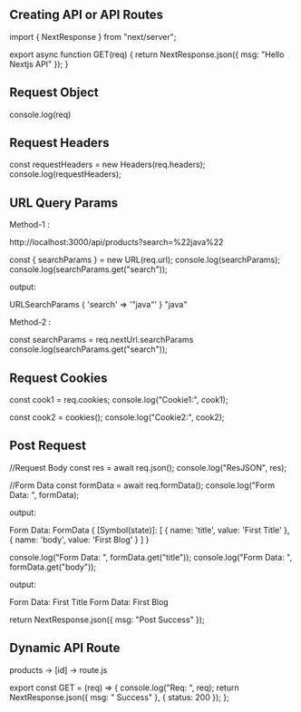 ## Creating API or API Routes

import { NextResponse } from "next/server";

export async function GET(req) {
return NextResponse.json({ msg: "Hello Nextjs API" });
}

## Request Object

console.log(req)

## Request Headers

const requestHeaders = new Headers(req.headers);
console.log(requestHeaders);

## URL Query Params

Method-1 :

http://localhost:3000/api/products?search=%22java%22

const { searchParams } = new URL(req.url);
console.log(searchParams);
console.log(searchParams.get("search"));

output:

URLSearchParams { 'search' => '"java"' }
"java"

Method-2 :

const searchParams = req.nextUrl.searchParams
console.log(searchParams.get("search"));

## Request Cookies

const cook1 = req.cookies;
console.log("Cookie1:", cook1);

const cook2 = cookies();
console.log("Cookie2:", cook2);

## Post Request

//Request Body
const res = await req.json();
console.log("ResJSON", res);

//Form Data
const formData = await req.formData();
console.log("Form Data: ", formData);

output:

Form Data: FormData {
[Symbol(state)]: [
{ name: 'title', value: 'First Title' },
{ name: 'body', value: 'First Blog' }
]
}

console.log("Form Data: ", formData.get("title"));
console.log("Form Data: ", formData.get("body"));

output:

Form Data: First Title
Form Data: First Blog

return NextResponse.json({ msg: "Post Success" });

## Dynamic API Route

products -> [id] -> route.js

export const GET = (req) => {
console.log("Req: ", req);
return NextResponse.json({ msg: " Success" }, { status: 200 });
};
